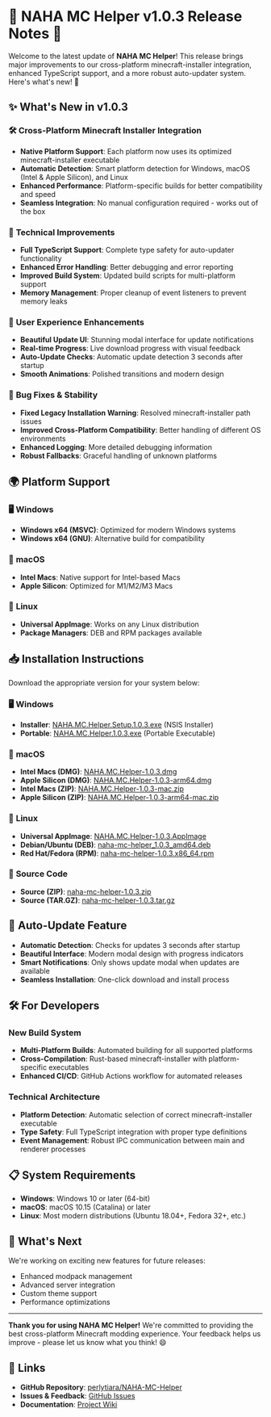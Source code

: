 # 🎉 NAHA MC Helper v1.0.3 Release Notes 🚀

Welcome to the latest update of **NAHA MC Helper**! This release brings major improvements to our cross-platform minecraft-installer integration, enhanced TypeScript support, and a more robust auto-updater system. Here's what's new! 🌟

## ✨ What's New in v1.0.3

### 🛠️ **Cross-Platform Minecraft Installer Integration**
- **Native Platform Support**: Each platform now uses its optimized minecraft-installer executable
- **Automatic Detection**: Smart platform detection for Windows, macOS (Intel & Apple Silicon), and Linux
- **Enhanced Performance**: Platform-specific builds for better compatibility and speed
- **Seamless Integration**: No manual configuration required - works out of the box

### 🔧 **Technical Improvements**
- **Full TypeScript Support**: Complete type safety for auto-updater functionality
- **Enhanced Error Handling**: Better debugging and error reporting
- **Improved Build System**: Updated build scripts for multi-platform support
- **Memory Management**: Proper cleanup of event listeners to prevent memory leaks

### 🎨 **User Experience Enhancements**
- **Beautiful Update UI**: Stunning modal interface for update notifications
- **Real-time Progress**: Live download progress with visual feedback
- **Auto-Update Checks**: Automatic update detection 3 seconds after startup
- **Smooth Animations**: Polished transitions and modern design

### 🐛 **Bug Fixes & Stability**
- **Fixed Legacy Installation Warning**: Resolved minecraft-installer path issues
- **Improved Cross-Platform Compatibility**: Better handling of different OS environments
- **Enhanced Logging**: More detailed debugging information
- **Robust Fallbacks**: Graceful handling of unknown platforms

## 🌍 **Platform Support**

### 🖥️ **Windows**
- **Windows x64 (MSVC)**: Optimized for modern Windows systems
- **Windows x64 (GNU)**: Alternative build for compatibility

### 🍎 **macOS**
- **Intel Macs**: Native support for Intel-based Macs
- **Apple Silicon**: Optimized for M1/M2/M3 Macs

### 🐧 **Linux**
- **Universal AppImage**: Works on any Linux distribution
- **Package Managers**: DEB and RPM packages available

## 📥 **Installation Instructions**

Download the appropriate version for your system below:

### 🖥️ **Windows**
- **Installer**: [NAHA.MC.Helper.Setup.1.0.3.exe](https://github.com/perlytiara/NAHA-MC-Helper/releases/download/v1.0.3/NAHA.MC.Helper.Setup.1.0.3.exe) (NSIS Installer)
- **Portable**: [NAHA.MC.Helper.1.0.3.exe](https://github.com/perlytiara/NAHA-MC-Helper/releases/download/v1.0.3/NAHA.MC.Helper.1.0.3.exe) (Portable Executable)

### 🍎 **macOS**
- **Intel Macs (DMG)**: [NAHA.MC.Helper-1.0.3.dmg](https://github.com/perlytiara/NAHA-MC-Helper/releases/download/v1.0.3/NAHA.MC.Helper-1.0.3.dmg)
- **Apple Silicon (DMG)**: [NAHA.MC.Helper-1.0.3-arm64.dmg](https://github.com/perlytiara/NAHA-MC-Helper/releases/download/v1.0.3/NAHA.MC.Helper-1.0.3-arm64.dmg)
- **Intel Macs (ZIP)**: [NAHA.MC.Helper-1.0.3-mac.zip](https://github.com/perlytiara/NAHA-MC-Helper/releases/download/v1.0.3/NAHA.MC.Helper-1.0.3-mac.zip)
- **Apple Silicon (ZIP)**: [NAHA.MC.Helper-1.0.3-arm64-mac.zip](https://github.com/perlytiara/NAHA-MC-Helper/releases/download/v1.0.3/NAHA.MC.Helper-1.0.3-arm64-mac.zip)

### 🐧 **Linux**
- **Universal AppImage**: [NAHA.MC.Helper-1.0.3.AppImage](https://github.com/perlytiara/NAHA-MC-Helper/releases/download/v1.0.3/NAHA.MC.Helper-1.0.3.AppImage)
- **Debian/Ubuntu (DEB)**: [naha-mc-helper_1.0.3_amd64.deb](https://github.com/perlytiara/NAHA-MC-Helper/releases/download/v1.0.3/naha-mc-helper_1.0.3_amd64.deb)
- **Red Hat/Fedora (RPM)**: [naha-mc-helper-1.0.3.x86_64.rpm](https://github.com/perlytiara/NAHA-MC-Helper/releases/download/v1.0.3/naha-mc-helper-1.0.3.x86_64.rpm)

### 📂 **Source Code**
- **Source (ZIP)**: [naha-mc-helper-1.0.3.zip](https://github.com/perlytiara/NAHA-MC-Helper/archive/refs/tags/v1.0.3.zip)
- **Source (TAR.GZ)**: [naha-mc-helper-1.0.3.tar.gz](https://github.com/perlytiara/NAHA-MC-Helper/archive/refs/tags/v1.0.3.tar.gz)

## 🔄 **Auto-Update Feature**
- **Automatic Detection**: Checks for updates 3 seconds after startup
- **Beautiful Interface**: Modern modal design with progress indicators
- **Smart Notifications**: Only shows update modal when updates are available
- **Seamless Installation**: One-click download and install process

## 🛠️ **For Developers**

### **New Build System**
- **Multi-Platform Builds**: Automated building for all supported platforms
- **Cross-Compilation**: Rust-based minecraft-installer with platform-specific executables
- **Enhanced CI/CD**: GitHub Actions workflow for automated releases

### **Technical Architecture**
- **Platform Detection**: Automatic selection of correct minecraft-installer executable
- **Type Safety**: Full TypeScript integration with proper type definitions
- **Event Management**: Robust IPC communication between main and renderer processes

## 📋 **System Requirements**

- **Windows**: Windows 10 or later (64-bit)
- **macOS**: macOS 10.15 (Catalina) or later
- **Linux**: Most modern distributions (Ubuntu 18.04+, Fedora 32+, etc.)

## 🎯 **What's Next**

We're working on exciting new features for future releases:
- Enhanced modpack management
- Advanced server integration
- Custom theme support
- Performance optimizations

---

**Thank you for using NAHA MC Helper!** We're committed to providing the best cross-platform Minecraft modding experience. Your feedback helps us improve - please let us know what you think! 😄

## 🔗 **Links**
- **GitHub Repository**: [perlytiara/NAHA-MC-Helper](https://github.com/perlytiara/NAHA-MC-Helper)
- **Issues & Feedback**: [GitHub Issues](https://github.com/perlytiara/NAHA-MC-Helper/issues)
- **Documentation**: [Project Wiki](https://github.com/perlytiara/NAHA-MC-Helper/wiki)
